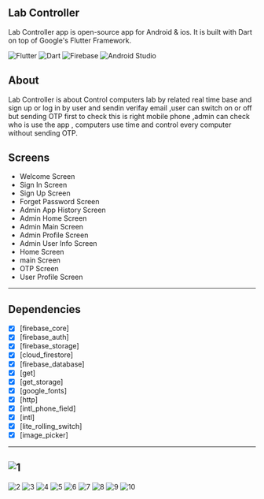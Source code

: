 ## Lab Controller<br>

Lab Controller app is open-source  app for Android & ios. It is built with Dart on top of Google's Flutter Framework.

![Flutter](https://img.shields.io/badge/Flutter-%2302569B.svg?style=for-the-badge&logo=Flutter&logoColor=white)
![Dart](https://img.shields.io/badge/Dart-0175C2?style=for-the-badge&logo=dart&logoColor=white)
![Firebase](https://img.shields.io/badge/Firebase-039BE5?style=for-the-badge&logo=Firebase&logoColor=white)
![Android Studio](https://img.shields.io/badge/Android%20Studio-3DDC84.svg?style=for-the-badge&logo=android-studio&logoColor=white)



## About
Lab Controller is about Control computers lab by related real time base and sign up or log in by user and sendin verifay email ,user can switch on or off but sending  OTP first to check this is right mobile phone ,admin can check who is use the app , computers use time and control every computer without sending OTP.


## Screens

-   Welcome Screen
-   Sign In Screen
-   Sign Up Screen
-   Forget Password Screen
-   Admin App History Screen
-   Admin Home Screen
-   Admin Main Screen
-   Admin Profile Screen
-   Admin User Info Screen
-   Home Screen
-   main Screen
-   OTP Screen
-   User Profile Screen
--------------------------------
## Dependencies
- [x] [firebase_core]
- [x] [firebase_auth]
- [x] [firebase_storage]
- [x] [cloud_firestore]
- [x] [firebase_database]
- [x] [get]
- [x] [get_storage]
- [x] [google_fonts]
- [x] [http]
- [x] [intl_phone_field]
- [x] [intl]
- [x] [lite_rolling_switch]
- [x] [image_picker]
--------------------------
![1](https://user-images.githubusercontent.com/43098702/235541202-d6aca037-14fd-4bfc-9426-707cc8f13324.jpg)
--------------------------------
![2](https://user-images.githubusercontent.com/43098702/235541204-24a51c1f-3a7a-4b18-9672-83f9f3eaf1b6.jpg)
![3](https://user-images.githubusercontent.com/43098702/235541210-6643445d-50d6-439b-a629-f7b162a01805.jpg)
![4](https://user-images.githubusercontent.com/43098702/235541213-f36a5a95-99b4-472d-89fe-345caab74d1d.jpg)
![5](https://user-images.githubusercontent.com/43098702/235541218-8d29f792-8155-4692-9b46-00d395703f46.jpg)
![6](https://user-images.githubusercontent.com/43098702/235541222-c433c00d-c430-4a86-ab60-b09a501421a0.jpg)
![7](https://user-images.githubusercontent.com/43098702/235541226-682e1382-7ec0-4385-8abf-7dd055781754.jpg)
![8](https://user-images.githubusercontent.com/43098702/235541232-09538512-8d65-4121-8a52-8c38700bee97.jpg)
![9](https://user-images.githubusercontent.com/43098702/235541236-3551dc20-173d-4778-b47e-279508a9a696.jpg)
![10](https://user-images.githubusercontent.com/43098702/235541240-353379c9-d065-41bd-a193-f67cc2bd4715.jpg)
